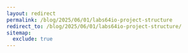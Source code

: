 ```yaml
---
layout: redirect
permalink: /blog/2025/06/01/labs64io-project-structure
redirect_to: /blog/2025/06/01/labs64io-project-structure/
sitemap:
  exclude: true
---
```

